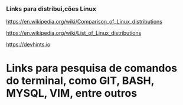 
### Links para distribui,cões Linux

https://en.wikipedia.org/wiki/Comparison_of_Linux_distributions

https://en.wikipedia.org/wiki/List_of_Linux_distributions

https://devhints.io
# Links para pesquisa de comandos do terminal, como GIT, BASH, MYSQL, VIM, entre outros
